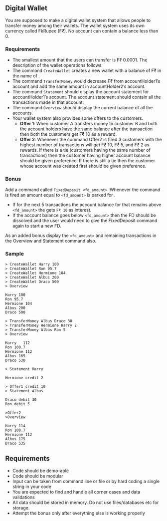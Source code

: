 ## Digital Wallet
You are supposed to make a digital wallet system that allows people to transfer money among their wallets. The wallet system uses its own currency called FkRupee (F₹). No account can contain a balance less than 0.

### Requirements

- The smallest amount that the users can transfer is F₹ 0.0001. The description of the wallet operations follows.
- The command `CreateWallet` creates a new wallet with a balance of F₹ in the name of .
- The command `TransferMoney` would decrease F₹ from accountHolder1’s account and add the same amount in accountHolder2’s account.
- The command `Statement` should display the account statement for accountHolder1’s account. The account statement should contain all the transactions made in that account.
- The command `Overview` should display the current balance of all the accounts.
- Your wallet system also provides some offers to the customers.
    - **Offer 1**: When customer A transfers money to customer B and both the account holders have the same balance after the transaction then both the customers get F₹ 10 as a reward.
    - **Offer 2**: Whenever the command Offer2 is fired 3 customers with the highest number of transactions will get F₹ 10, F₹ 5, and F₹ 2 as rewards. If there is a tie (customers having the same number of transactions) then the customer having higher account balance should be given preference. If there is still a tie then the customer whose account was created first should be given preference.

### Bonus

Add a command called `FixedDeposit <fd_amount>`. Whenever the command is fired an amount equal to `<fd_amount>` is parked for .
- If for the next 5 transactions the account balance for that remains above `<fd_amount>` the gets `F₹ 10` as interest. 
- If the account balance goes below `<fd_amount>` then the FD should be dissolved and the user would need to give the FixedDeposit command again to start a new FD.

As an added bonus display the `<fd_amount>` and remaining transactions in the Overview and Statement command also.

### Sample

```
> CreateWallet Harry 100
> CreateWallet Ron 95.7
> CreateWallet Hermione 104
> CreateWallet Albus 200
> CreateWallet Draco 500
> Overview

Harry 100
Ron 95.7
Hermione 104
Albus 200
Draco 500

> TransferMoney Albus Draco 30
> TransferMoney Hermione Harry 2
> TransferMoney Albus Ron 5
> Overview

Harry	112
Ron 100.7
Hermione 112
Albus 165
Draco 530

> Statement Harry

Hermione credit 2

> Offer1 credit 10
> Statement Albus

Draco debit 30
Ron debit 5

>Offer2
>Overview

Harry 114
Ron 100.7
Hermione 112
Albus 175
Draco 535
```

## Requirements
- Code should be demo-able
- Code should be modular
- Input can be taken from command line or file or by hard coding a single string in your code
- You are expected to find and handle all corner cases and data validations
- All data should be stored in memory. Do not use files/databases etc for storage.
- Attempt the bonus only after everything else is working properly

